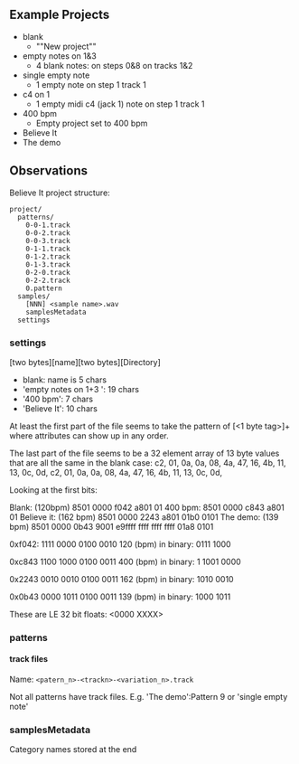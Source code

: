 ## Example Projects
- blank
  - ""New project""
- empty notes on 1&3
  - 4 blank notes: on steps 0&8 on tracks 1&2
- single empty note
  - 1 empty note on step 1 track 1
- c4 on 1
  - 1 empty midi c4 (jack 1) note on step 1 track 1
- 400 bpm
  - Empty project set to 400 bpm
- Believe It
- The demo

## Observations
Believe It project structure:
```
project/
  patterns/
    0-0-1.track
    0-0-2.track
    0-0-3.track
    0-1-1.track
    0-1-2.track
    0-1-3.track
    0-2-0.track
    0-2-2.track
    0.pattern
  samples/
    [NNN] <sample name>.wav
    samplesMetadata
  settings
```

### settings
[two bytes][name][two bytes][Directory]

- blank: name is 5 chars
- 'empty notes on 1+3 ': 19 chars
- '400 bpm': 7 chars
- 'Believe It': 10 chars

At least the first part of the file seems to take the pattern of [<1 byte tag><attr>]+
where attributes can show up in any order.

The last part of the file seems to be a 32 element array of 13 byte values that are all the same in the blank case:
c2, 01, 0a, 0a, 08, 4a, 47, 16, 4b, 11, 13, 0c, 0d,
c2, 01, 0a, 0a, 08, 4a, 47, 16, 4b, 11, 13, 0c, 0d,

Looking at the first bits:

Blank: (120bpm)
8501 0000 f042 a801 01
400 bpm:
8501 0000 c843 a801 01
Believe it: (162 bpm)
8501 0000 2243 a801 01b0 0101
The demo: (139 bpm)
8501 0000 0b43 9001 e9ffff ffff ffff ffff 01a8 0101

0xf042:
1111 0000 0100 0010
120 (bpm) in binary: 0111 1000

0xc843 
1100 1000 0100 0011
400 (bpm) in binary: 1 1001 0000

0x2243 
0010 0010 0100 0011
162 (bpm) in binary: 1010 0010

0x0b43 
0000 1011 0100 0011
139 (bpm) in binary: 1000 1011

These are LE 32 bit floats:  <0000 XXXX>

### patterns

#### track files
Name: ``<patern_n>-<trackn>-<variation_n>.track``

Not all patterns have track files. E.g. 'The demo':Pattern 9 or 'single empty note'

### samplesMetadata
Category names stored at the end
